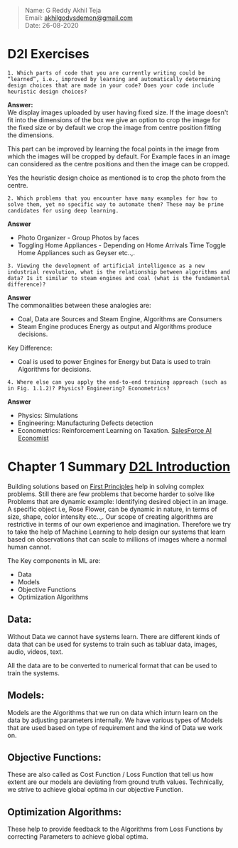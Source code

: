 > Name: G Reddy Akhil Teja\
> Email: akhilgodvsdemon@gmail.com\
> Date: 26-08-2020

# D2l Exercises

```
1. Which parts of code that you are currently writing could be “learned”, i.e., improved by learning and automatically determining design choices that are made in your code? Does your code include heuristic design choices?
```
**Answer:**\
We display images uploaded by user having fixed size. If the image doesn't fit into the dimensions of the box we give an option to crop the image for the fixed size or by default we crop the image from centre position fitting the dimensions.

This part can be improved by learning the focal points in the image from which the images will be cropped by default. For Example faces in an image can considered as the centre positions and then the image can be cropped.

Yes the heuristic design choice as mentioned is to crop the photo from the centre.

```
2. Which problems that you encounter have many examples for how to solve them, yet no specific way to automate them? These may be prime candidates for using deep learning.
```
**Answer**
- Photo Organizer - Group Photos by faces
- Toggling Home Appliances - Depending on Home Arrivals Time Toggle Home Appliances such as Geyser etc..,.

```
3. Viewing the development of artificial intelligence as a new industrial revolution, what is the relationship between algorithms and data? Is it similar to steam engines and coal (what is the fundamental difference)?
```
**Answer**\
The commonalities between these analogies are:
- Coal, Data are Sources and Steam Engine, Algorithms are Consumers
- Steam Engine produces Energy as output and Algorithms produce decisions.

Key Difference:
- Coal is used to power Engines for Energy but Data is used to train Algorithms for decisions.

```
4. Where else can you apply the end-to-end training approach (such as in Fig. 1.1.2)? Physics? Engineering? Econometrics?

```
**Answer**
- Physics: Simulations
- Engineering: Manufacturing Defects detection
- Econometrics: Reinforcement Learning on Taxation. [SalesForce AI Economist](https://www.salesforce.com/company/news-press/stories/2020/4/salesforce-ai-economist/)


# Chapter 1 Summary [D2L Introduction](https://d2l.ai/chapter_introduction/index.html)

Building solutions based on [First Principles](https://fs.blog/2018/04/first-principles/) help in solving complex problems. Still there are few problems that become harder to solve like Problems that are dynamic example: Identifying desired object in an image. A specific object i.e, Rose Flower, can be dynamic in nature, in terms of size, shape, color intensity etc..,. Our scope of creating algorithms are restrictive in terms of our own experience and imagination. Therefore we try to take the help of Machine Learning to help design our systems that learn based on observations that can scale to millions of images where a normal human cannot.

The Key components in ML are:
-   Data
-   Models
-   Objective Functions
-   Optimization Algorithms

## Data:
Without Data we cannot have systems learn. There are different kinds of data that can be used for systems to train such as tabluar data, images, audio, videos, text.

All the data are to be converted to numerical format that can be used to train the systems.

## Models:
Models are the Algorithms that we run on data which inturn learn on the data by adjusting parameters internally. We have various types of Models that are used based on type of requirement and the kind of Data we work on.

## Objective Functions:
These are also called as Cost Function / Loss Function that tell us how extent are our models are deviating from ground truth values. Technically, we strive to achieve global optima in our objective Function.

## Optimization Algorithms:
These help to provide feedback to the Algorithms from Loss Functions by correcting Parameters to achieve global optima.

